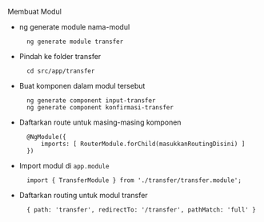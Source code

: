 Membuat Modul

* ng generate module nama-modul

        ng generate module transfer

* Pindah ke folder transfer 

        cd src/app/transfer

* Buat komponen dalam modul tersebut

        ng generate component input-transfer
        ng generate component konfirmasi-transfer

* Daftarkan route untuk masing-masing komponen

        @NgModule({
            imports: [ RouterModule.forChild(masukkanRoutingDisini) ]
        })

* Import modul di `app.module`

        import { TransferModule } from './transfer/transfer.module';

* Daftarkan routing untuk modul transfer

        { path: 'transfer', redirectTo: '/transfer', pathMatch: 'full' }